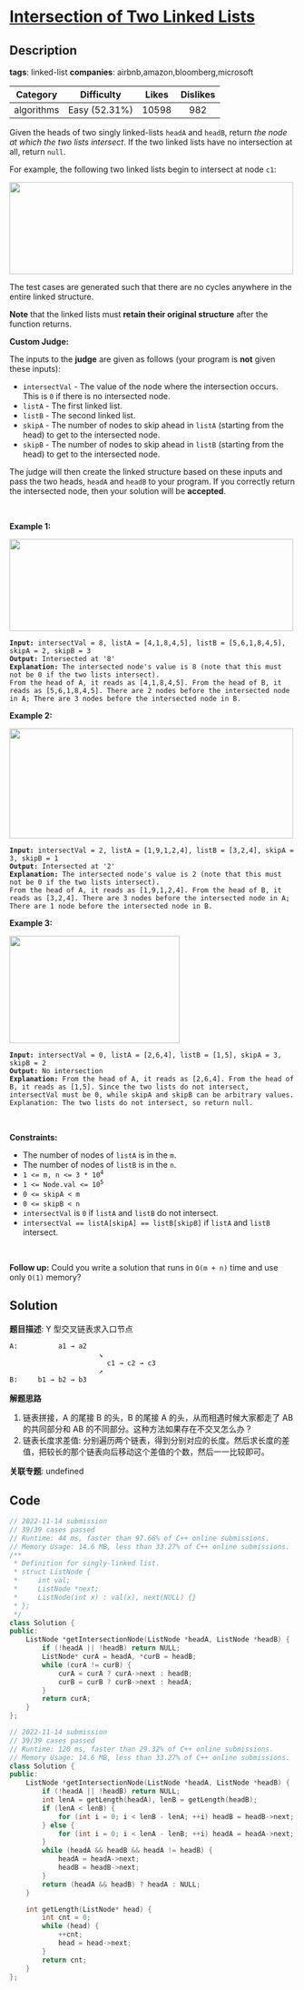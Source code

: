 # [Intersection of Two Linked Lists](https://leetcode.com/problems/intersection-of-two-linked-lists/description/)

## Description

**tags**: linked-list
**companies**: airbnb,amazon,bloomberg,microsoft

|  Category  |  Difficulty   | Likes | Dislikes |
| :--------: | :-----------: | :---: | :------: |
| algorithms | Easy (52.31%) | 10598 |   982    |

<p>Given the heads of two singly linked-lists <code>headA</code> and <code>headB</code>, return <em>the node at which the two lists intersect</em>. If the two linked lists have no intersection at all, return <code>null</code>.</p>

<p>For example, the following two linked lists begin to intersect at node <code>c1</code>:</p>
<img alt="" src="https://assets.leetcode.com/uploads/2021/03/05/160_statement.png" style="width: 500px; height: 162px;" />
<p>The test cases are generated such that there are no cycles anywhere in the entire linked structure.</p>

<p><strong>Note</strong> that the linked lists must <strong>retain their original structure</strong> after the function returns.</p>

<p><strong>Custom Judge:</strong></p>

<p>The inputs to the <strong>judge</strong> are given as follows (your program is <strong>not</strong> given these inputs):</p>

<ul>
  <li><code>intersectVal</code> - The value of the node where the intersection occurs. This is <code>0</code> if there is no intersected node.</li>
  <li><code>listA</code> - The first linked list.</li>
  <li><code>listB</code> - The second linked list.</li>
  <li><code>skipA</code> - The number of nodes to skip ahead in <code>listA</code> (starting from the head) to get to the intersected node.</li>
  <li><code>skipB</code> - The number of nodes to skip ahead in <code>listB</code> (starting from the head) to get to the intersected node.</li>
</ul>

<p>The judge will then create the linked structure based on these inputs and pass the two heads, <code>headA</code> and <code>headB</code>&nbsp;to your program. If you correctly return the intersected node, then your solution will be <strong>accepted</strong>.</p>

<p>&nbsp;</p>
<p><strong>Example 1:</strong></p>
<img alt="" src="https://assets.leetcode.com/uploads/2021/03/05/160_example_1_1.png" style="width: 500px; height: 162px;" />
<pre><code><strong>Input:</strong> intersectVal = 8, listA = [4,1,8,4,5], listB = [5,6,1,8,4,5], skipA = 2, skipB = 3
<strong>Output:</strong> Intersected at &#39;8&#39;
<strong>Explanation:</strong> The intersected node&#39;s value is 8 (note that this must not be 0 if the two lists intersect).
From the head of A, it reads as [4,1,8,4,5]. From the head of B, it reads as [5,6,1,8,4,5]. There are 2 nodes before the intersected node in A; There are 3 nodes before the intersected node in B.</code></pre>

<p><strong>Example 2:</strong></p>
<img alt="" src="https://assets.leetcode.com/uploads/2021/03/05/160_example_2.png" style="width: 500px; height: 194px;" />
<pre><code><strong>Input:</strong> intersectVal = 2, listA = [1,9,1,2,4], listB = [3,2,4], skipA = 3, skipB = 1
<strong>Output:</strong> Intersected at &#39;2&#39;
<strong>Explanation:</strong> The intersected node&#39;s value is 2 (note that this must not be 0 if the two lists intersect).
From the head of A, it reads as [1,9,1,2,4]. From the head of B, it reads as [3,2,4]. There are 3 nodes before the intersected node in A; There are 1 node before the intersected node in B.</code></pre>

<p><strong>Example 3:</strong></p>
<img alt="" src="https://assets.leetcode.com/uploads/2021/03/05/160_example_3.png" style="width: 300px; height: 189px;" />
<pre><code><strong>Input:</strong> intersectVal = 0, listA = [2,6,4], listB = [1,5], skipA = 3, skipB = 2
<strong>Output:</strong> No intersection
<strong>Explanation:</strong> From the head of A, it reads as [2,6,4]. From the head of B, it reads as [1,5]. Since the two lists do not intersect, intersectVal must be 0, while skipA and skipB can be arbitrary values.
Explanation: The two lists do not intersect, so return null.</code></pre>

<p>&nbsp;</p>
<p><strong>Constraints:</strong></p>

<ul>
  <li>The number of nodes of <code>listA</code> is in the <code>m</code>.</li>
  <li>The number of nodes of <code>listB</code> is in the <code>n</code>.</li>
  <li><code>1 &lt;= m, n &lt;= 3 * 10<sup>4</sup></code></li>
  <li><code>1 &lt;= Node.val &lt;= 10<sup>5</sup></code></li>
  <li><code>0 &lt;= skipA &lt;&nbsp;m</code></li>
  <li><code>0 &lt;= skipB &lt;&nbsp;n</code></li>
  <li><code>intersectVal</code> is <code>0</code> if <code>listA</code> and <code>listB</code> do not intersect.</li>
  <li><code>intersectVal == listA[skipA] == listB[skipB]</code> if <code>listA</code> and <code>listB</code> intersect.</li>
</ul>

<p>&nbsp;</p>
<strong>Follow up:</strong> Could you write a solution that runs in <code>O(m + n)</code> time and use only <code>O(1)</code> memory?

## Solution

**题目描述**: Y 型交叉链表求入口节点

```txt
A:          a1 → a2
                      ↘
                        c1 → c2 → c3
                      ↗
B:     b1 → b2 → b3
```

**解题思路**

1. 链表拼接，A 的尾接 B 的头，B 的尾接 A 的头，从而相遇时候大家都走了 AB 的共同部分和 AB 的不同部分。这种方法如果存在不交叉怎么办？
2. 链表长度求差值: 分别遍历两个链表，得到分别对应的长度。然后求长度的差值，把较长的那个链表向后移动这个差值的个数，然后一一比较即可。

**关联专题**: undefined

## Code

```cpp
// 2022-11-14 submission
// 39/39 cases passed
// Runtime: 44 ms, faster than 97.66% of C++ online submissions.
// Memory Usage: 14.6 MB, less than 33.27% of C++ online submissions.
/**
 * Definition for singly-linked list.
 * struct ListNode {
 *     int val;
 *     ListNode *next;
 *     ListNode(int x) : val(x), next(NULL) {}
 * };
 */
class Solution {
public:
    ListNode *getIntersectionNode(ListNode *headA, ListNode *headB) {
        if (!headA || !headB) return NULL;
        ListNode* curA = headA, *curB = headB;
        while (curA != curB) {
            curA = curA ? curA->next : headB;
            curB = curB ? curB->next : headA;
        }
        return curA;
    }
};
```

```cpp
// 2022-11-14 submission
// 39/39 cases passed
// Runtime: 120 ms, faster than 29.32% of C++ online submissions.
// Memory Usage: 14.6 MB, less than 33.27% of C++ online submissions.
class Solution {
public:
    ListNode *getIntersectionNode(ListNode *headA, ListNode *headB) {
        if (!headA || !headB) return NULL;
        int lenA = getLength(headA), lenB = getLength(headB);
        if (lenA < lenB) {
            for (int i = 0; i < lenB - lenA; ++i) headB = headB->next;
        } else {
            for (int i = 0; i < lenA - lenB; ++i) headA = headA->next;
        }
        while (headA && headB && headA != headB) {
            headA = headA->next;
            headB = headB->next;
        }
        return (headA && headB) ? headA : NULL;
    }

    int getLength(ListNode* head) {
        int cnt = 0;
        while (head) {
            ++cnt;
            head = head->next;
        }
        return cnt;
    }
};
```
